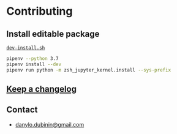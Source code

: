 # Contributing

## Install editable package
[`dev-install.sh`](./dev-install.sh)
```sh
pipenv --python 3.7
pipenv install --dev
pipenv run python -m zsh_jupyter_kernel.install --sys-prefix
```

## [Keep a changelog](https://keepachangelog.com/en/0.3.0/)

## Contact
- <danylo.dubinin@gmail.com>
